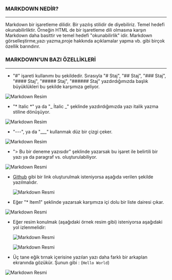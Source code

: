 ### MARKDOWN NEDİR?
---
Markdown bir işaretleme dilidir. Bir yazılış stilidir de diyebiliriz. Temel hedefi okunabilirliktir. Örneğin HTML de bir işaretleme dili olmasına karşın Markdown daha basittir ve temel hedefi "okunabilirlik" idir. Markdown görselleştirme,yazı yazma,proje hakkında açıklamalar yapma vb. gibi birçok özellik barındırır.

### MARKDOWN'UN BAZI ÖZELLİKLERİ
---
* "#" işareti kullanımı bu şekildedir. Sırasıyla "# Staj", "## Staj", "### Staj", "#### Staj", "##### Staj", "###### Staj" yazdırdığımızda başlık büyüklükleri bu şekilde karşımıza geliyor.

![Markdown Resim](https://user-images.githubusercontent.com/77548130/131886124-38427ba0-40ac-4a54-84ca-3d541704658d.JPG)

* "* Italic *" ya da "_ İtalic _" şeklinde yazdırdığımızda yazı italik yazma stiline dönüşüyor.

![Markdown Resim](https://user-images.githubusercontent.com/77548130/131887824-038df89a-0faf-4a09-b3e2-062f1692f849.JPG)

* "---", ya da "___" kullanmak düz bir çizgi çeker.

![Markdown Resim](https://user-images.githubusercontent.com/77548130/131894032-314d437b-0342-40b1-84d5-64029c47d49d.JPG)

* "> Bu bir deneme yazısıdır" şeklinde yazarsak bu işaret ile belirtili bir yazı ya da paragraf vs. oluşturulabiliyor.

![Markdown Resmi](https://user-images.githubusercontent.com/77548130/131894414-ee33198b-5080-4363-89c1-b5b98f14ba2e.JPG)     

* [Github](https://github.com/BerreYesilyurt?tab=repositories) gibi bir link oluşturulmak isteniyorsa aşağıda verilen şekilde yazılmalıdır.

  ![Markdown Resmi](https://user-images.githubusercontent.com/77548130/131895946-ec6eefb7-6a84-4a3f-9778-c69b61c85cff.JPG)
  
 * Eğer "* Item1" şeklinde yazarsak karşımıza içi dolu bir liste dairesi çıkar.

![Markdown Resmi](https://user-images.githubusercontent.com/77548130/131896433-6503c335-4684-4033-b682-e998ea34b0de.JPG)

* Eğer resim konulmak (aşağıdaki örnek resim gibi) isteniyorsa aşağıdaki yol izlenmelidir:

  ![Markdown Resmi](https://user-images.githubusercontent.com/77548130/131897227-a7e9deb8-0011-4fd7-95d5-fbe0f919d575.JPG)

  ![Markdown Resmi](https://user-images.githubusercontent.com/77548130/131897042-fde851b2-d13a-4352-8838-32e487c18ddf.jpg)
  
  
 * Üç tane eğik tırnak içerisine yazılan yazı daha farklı bir arkaplan ekranında gözükür. Şunun gibi : (``` Hello World ```)
 
 
  ![Markdown Resmi](https://user-images.githubusercontent.com/77548130/131898617-80d672eb-56ca-45f2-abd3-103d02935a18.JPG)
  
  








